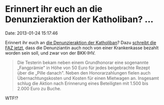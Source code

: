 Erinnert ihr euch an die Denunzieraktion der Katholiban? \...
=============================================================

Date: 2013-01-24 15:17:46

Erinnert ihr euch an [die Denunzieraktion der
Katholiban](/?ts=ae00a535)? Dazu [schreibt die FAZ
jetzt](http://www.faz.net/-gpg-75zg0), dass die Denunziantin auch noch
von einer Krankenkasse bezahlt worden sein soll, und zwar von der
BKK-IHV.

> Die Testerin bekam neben einem Grundhonorar eine sogenannte
> „Fangprämie" in Höhe von 50 Euro für jedes beigebrachte Rezept über
> die „Pille danach". Neben den Honorarzahlungen fielen auch
> Übernachtungskosten und Kosten für einen Mietwagen an. Insgesamt
> schlug die Aktion nach Erinnerung eines Beteiligten mit 1.500 bis
> 2.000 Euro zu Buche.

WTF!?
